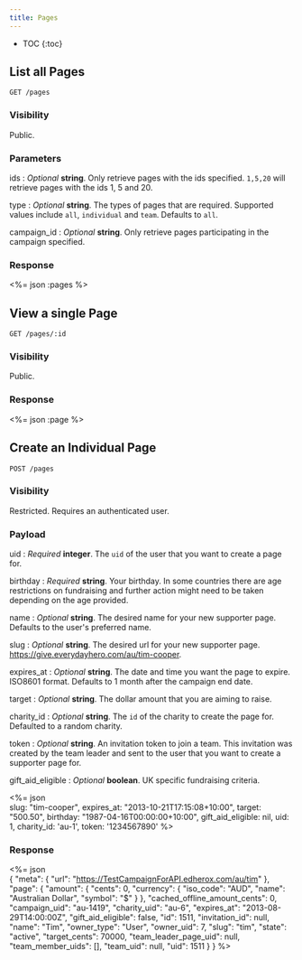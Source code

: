 ```yaml
---
title: Pages
---
```


* TOC
{:toc}

## List all Pages

    GET /pages

### Visibility

Public.

### Parameters

ids
: _Optional_ **string**. Only retrieve pages with the ids specified.
`1,5,20` will retrieve pages with the ids 1, 5 and 20.

type
: _Optional_ **string**. The types of pages that are required. Supported
values include `all`, `individual` and `team`. Defaults to `all`.

campaign_id
: _Optional_ **string**. Only retrieve pages participating in the
campaign specified.

### Response

<%= json :pages %>

## View a single Page

    GET /pages/:id

### Visibility

Public.

### Response

<%= json :page %>

## Create an Individual Page

    POST /pages

### Visibility

Restricted. Requires an authenticated user.

### Payload

uid
: _Required_ **integer**. The `uid` of the user that you want to create
a page for.

birthday
: _Required_ **string**. Your birthday. In some countries there are age
restrictions on fundraising and further action might need to be taken
depending on the age provided.

name
: _Optional_ **string**. The desired name for your new supporter page.
Defaults to the user's preferred name.

slug
: _Optional_ **string**. The desired url for your new supporter page.
https://give.everydayhero.com/au/tim-cooper.

expires_at
: _Optional_ **string**. The date and time you want the page to
expire. ISO8601 format. Defaults to 1 month after the campaign end date.

target
: _Optional_ **string**. The dollar amount that you are aiming to raise.

charity_id
: _Optional_ **string**. The `id` of the charity to create the page for.
Defaulted to a random charity.

token
: _Optional_ **string**. An invitation token to join a team. This
invitation was created by the team leader and sent to the user that you
want to create a supporter page for.

gift_aid_eligible
: _Optional_ **boolean**. UK specific fundraising criteria.

<%= json \
  slug: "tim-cooper",
  expires_at: "2013-10-21T17:15:08+10:00",
  target: "500.50",
  birthday: "1987-04-16T00:00:00+10:00",
  gift_aid_eligible: nil,
  uid: 1,
  charity_id: 'au-1',
  token: '1234567890'
%>

### Response

<%= json \
  {
    "meta": {
      "url": "https://TestCampaignForAPI.edherox.com/au/tim"
    },
    "page": {
      "amount": {
      "cents": 0,
      "currency": {
          "iso_code": "AUD",
          "name": "Australian Dollar",
          "symbol": "$"
      }
      },
      "cached_offline_amount_cents": 0,
      "campaign_uid": "au-1419",
      "charity_uid": "au-6",
      "expires_at": "2013-08-29T14:00:00Z",
      "gift_aid_eligible": false,
      "id": 1511,
      "invitation_id": null,
      "name": "Tim",
      "owner_type": "User",
      "owner_uid": 7,
      "slug": "tim",
      "state": "active",
      "target_cents": 70000,
      "team_leader_page_uid": null,
      "team_member_uids": [],
      "team_uid": null,
      "uid": 1511
    }
  }
%>

